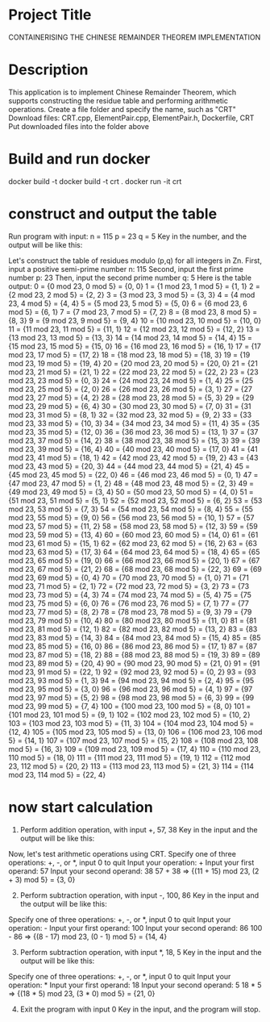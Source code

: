 # Project Title
CONTAINERISING THE CHINESE REMAINDER THEOREM IMPLEMENTATION

# Description
This application is to implement Chinese Remainder Theorem, which supports constructing the residue table and performing arithmetic operations.
Create a file folder and specify the name, such as "CRT"
Download files: CRT.cpp, ElementPair.cpp, ElementPair.h, Dockerfile, CRT
Put downloaded files into the folder above

# Build and run docker
docker build -t docker build -t crt .
docker run -it crt

# construct and output the table
Run program with input: n = 115 p = 23 q = 5
Key in the number, and the output will be like this:

Let's construct the table of residues modulo (p,q) for all integers in Zn.
First, input a positive semi-prime number n: 115
Second, input the first prime number p: 23
Then, input the second prime number q: 5
Here is the table output:
0 = {0 mod 23, 0 mod 5} = {0, 0}
1 = {1 mod 23, 1 mod 5} = {1, 1}
2 = {2 mod 23, 2 mod 5} = {2, 2}
3 = {3 mod 23, 3 mod 5} = {3, 3}
4 = {4 mod 23, 4 mod 5} = {4, 4}
5 = {5 mod 23, 5 mod 5} = {5, 0}
6 = {6 mod 23, 6 mod 5} = {6, 1}
7 = {7 mod 23, 7 mod 5} = {7, 2}
8 = {8 mod 23, 8 mod 5} = {8, 3}
9 = {9 mod 23, 9 mod 5} = {9, 4}
10 = {10 mod 23, 10 mod 5} = {10, 0}
11 = {11 mod 23, 11 mod 5} = {11, 1}
12 = {12 mod 23, 12 mod 5} = {12, 2}
13 = {13 mod 23, 13 mod 5} = {13, 3}
14 = {14 mod 23, 14 mod 5} = {14, 4}
15 = {15 mod 23, 15 mod 5} = {15, 0}
16 = {16 mod 23, 16 mod 5} = {16, 1}
17 = {17 mod 23, 17 mod 5} = {17, 2}
18 = {18 mod 23, 18 mod 5} = {18, 3}
19 = {19 mod 23, 19 mod 5} = {19, 4}
20 = {20 mod 23, 20 mod 5} = {20, 0}
21 = {21 mod 23, 21 mod 5} = {21, 1}
22 = {22 mod 23, 22 mod 5} = {22, 2}
23 = {23 mod 23, 23 mod 5} = {0, 3}
24 = {24 mod 23, 24 mod 5} = {1, 4}
25 = {25 mod 23, 25 mod 5} = {2, 0}
26 = {26 mod 23, 26 mod 5} = {3, 1}
27 = {27 mod 23, 27 mod 5} = {4, 2}
28 = {28 mod 23, 28 mod 5} = {5, 3}
29 = {29 mod 23, 29 mod 5} = {6, 4}
30 = {30 mod 23, 30 mod 5} = {7, 0}
31 = {31 mod 23, 31 mod 5} = {8, 1}
32 = {32 mod 23, 32 mod 5} = {9, 2}
33 = {33 mod 23, 33 mod 5} = {10, 3}
34 = {34 mod 23, 34 mod 5} = {11, 4}
35 = {35 mod 23, 35 mod 5} = {12, 0}
36 = {36 mod 23, 36 mod 5} = {13, 1}
37 = {37 mod 23, 37 mod 5} = {14, 2}
38 = {38 mod 23, 38 mod 5} = {15, 3}
39 = {39 mod 23, 39 mod 5} = {16, 4}
40 = {40 mod 23, 40 mod 5} = {17, 0}
41 = {41 mod 23, 41 mod 5} = {18, 1}
42 = {42 mod 23, 42 mod 5} = {19, 2}
43 = {43 mod 23, 43 mod 5} = {20, 3}
44 = {44 mod 23, 44 mod 5} = {21, 4}
45 = {45 mod 23, 45 mod 5} = {22, 0}
46 = {46 mod 23, 46 mod 5} = {0, 1}
47 = {47 mod 23, 47 mod 5} = {1, 2}
48 = {48 mod 23, 48 mod 5} = {2, 3}
49 = {49 mod 23, 49 mod 5} = {3, 4}
50 = {50 mod 23, 50 mod 5} = {4, 0}
51 = {51 mod 23, 51 mod 5} = {5, 1}
52 = {52 mod 23, 52 mod 5} = {6, 2}
53 = {53 mod 23, 53 mod 5} = {7, 3}
54 = {54 mod 23, 54 mod 5} = {8, 4}
55 = {55 mod 23, 55 mod 5} = {9, 0}
56 = {56 mod 23, 56 mod 5} = {10, 1}
57 = {57 mod 23, 57 mod 5} = {11, 2}
58 = {58 mod 23, 58 mod 5} = {12, 3}
59 = {59 mod 23, 59 mod 5} = {13, 4}
60 = {60 mod 23, 60 mod 5} = {14, 0}
61 = {61 mod 23, 61 mod 5} = {15, 1}
62 = {62 mod 23, 62 mod 5} = {16, 2}
63 = {63 mod 23, 63 mod 5} = {17, 3}
64 = {64 mod 23, 64 mod 5} = {18, 4}
65 = {65 mod 23, 65 mod 5} = {19, 0}
66 = {66 mod 23, 66 mod 5} = {20, 1}
67 = {67 mod 23, 67 mod 5} = {21, 2}
68 = {68 mod 23, 68 mod 5} = {22, 3}
69 = {69 mod 23, 69 mod 5} = {0, 4}
70 = {70 mod 23, 70 mod 5} = {1, 0}
71 = {71 mod 23, 71 mod 5} = {2, 1}
72 = {72 mod 23, 72 mod 5} = {3, 2}
73 = {73 mod 23, 73 mod 5} = {4, 3}
74 = {74 mod 23, 74 mod 5} = {5, 4}
75 = {75 mod 23, 75 mod 5} = {6, 0}
76 = {76 mod 23, 76 mod 5} = {7, 1}
77 = {77 mod 23, 77 mod 5} = {8, 2}
78 = {78 mod 23, 78 mod 5} = {9, 3}
79 = {79 mod 23, 79 mod 5} = {10, 4}
80 = {80 mod 23, 80 mod 5} = {11, 0}
81 = {81 mod 23, 81 mod 5} = {12, 1}
82 = {82 mod 23, 82 mod 5} = {13, 2}
83 = {83 mod 23, 83 mod 5} = {14, 3}
84 = {84 mod 23, 84 mod 5} = {15, 4}
85 = {85 mod 23, 85 mod 5} = {16, 0}
86 = {86 mod 23, 86 mod 5} = {17, 1}
87 = {87 mod 23, 87 mod 5} = {18, 2}
88 = {88 mod 23, 88 mod 5} = {19, 3}
89 = {89 mod 23, 89 mod 5} = {20, 4}
90 = {90 mod 23, 90 mod 5} = {21, 0}
91 = {91 mod 23, 91 mod 5} = {22, 1}
92 = {92 mod 23, 92 mod 5} = {0, 2}
93 = {93 mod 23, 93 mod 5} = {1, 3}
94 = {94 mod 23, 94 mod 5} = {2, 4}
95 = {95 mod 23, 95 mod 5} = {3, 0}
96 = {96 mod 23, 96 mod 5} = {4, 1}
97 = {97 mod 23, 97 mod 5} = {5, 2}
98 = {98 mod 23, 98 mod 5} = {6, 3}
99 = {99 mod 23, 99 mod 5} = {7, 4}
100 = {100 mod 23, 100 mod 5} = {8, 0}
101 = {101 mod 23, 101 mod 5} = {9, 1}
102 = {102 mod 23, 102 mod 5} = {10, 2}
103 = {103 mod 23, 103 mod 5} = {11, 3}
104 = {104 mod 23, 104 mod 5} = {12, 4}
105 = {105 mod 23, 105 mod 5} = {13, 0}
106 = {106 mod 23, 106 mod 5} = {14, 1}
107 = {107 mod 23, 107 mod 5} = {15, 2}
108 = {108 mod 23, 108 mod 5} = {16, 3}
109 = {109 mod 23, 109 mod 5} = {17, 4}
110 = {110 mod 23, 110 mod 5} = {18, 0}
111 = {111 mod 23, 111 mod 5} = {19, 1}
112 = {112 mod 23, 112 mod 5} = {20, 2}
113 = {113 mod 23, 113 mod 5} = {21, 3}
114 = {114 mod 23, 114 mod 5} = {22, 4}

# now start calculation
1) Perform addition operation, with input +, 57, 38
Key in the input and the output will be like this:

Now, let's test arithmetic operations using CRT.
Specify one of three operations: +, -, or *, input 0 to quit
Input your operation: +
Input your first operand: 57
Input your second operand: 38
57 + 38 => {(11 + 15) mod 23, (2 + 3) mod 5} = {3, 0}  

2) Perform subtraction operation, with input -, 100, 86
Key in the input and the output will be like this:

Specify one of three operations: +, -, or *, input 0 to quit
Input your operation: -
Input your first operand: 100
Input your second operand: 86
100 - 86 => {(8 - 17) mod 23, (0 - 1) mod 5} = {14, 4}  

3) Perform subtraction operation, with input *, 18, 5
Key in the input and the output will be like this:

Specify one of three operations: +, -, or *, input 0 to quit
Input your operation: *
Input your first operand: 18
Input your second operand: 5
18 * 5 => {(18 * 5) mod 23, (3 * 0) mod 5} = {21, 0} 

4) Exit the program with input 0
Key in the input, and the program will stop.
